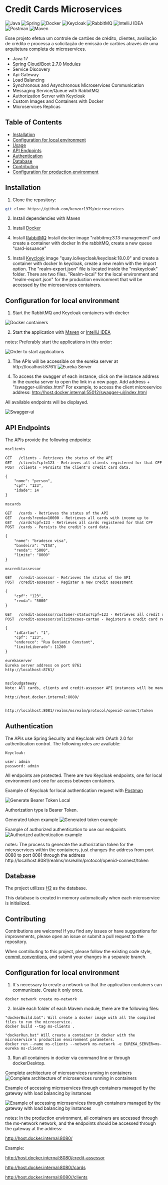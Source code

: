 # Credit Cards Microservices 

![Java](https://img.shields.io/badge/java-%23ED8B00.svg?style=for-the-badge&logo=openjdk&logoColor=white)
![Spring](https://img.shields.io/badge/spring-%236DB33F.svg?style=for-the-badge&logo=spring&logoColor=white)
![Docker](https://img.shields.io/badge/Docker-2496ED?style=for-the-badge&logo=docker&logoColor=white)
![Keycloak](https://img.shields.io/badge/Keycloak-blue?style=for-the-badge&logo=keycloak&logoColor=white)
![RabbitMQ](https://img.shields.io/badge/Rabbitmq-FF6600?style=for-the-badge&logo=rabbitmq&logoColor=white)
![IntelliJ IDEA](https://img.shields.io/badge/IntelliJIDEA-000000.svg?style=for-the-badge&logo=intellij-idea&logoColor=white)
![Postman](https://img.shields.io/badge/Postman-FF6C37?style=for-the-badge&logo=postman&logoColor=white)
![Maven](https://img.shields.io/badge/Apache%20Maven-C71A36?style=for-the-badge&logo=Apache%20Maven&logoColor=white)

Esse projeto efetua um controle de cartões de crédito, clientes, avaliação de crédito e processa a solicitação de emissão de cartões através de uma arquitetura completa de microservices.

- Java 17
- Spring Cloud/Boot 2.7.0 Modules
- Service Discovery
- Api Gateway
- Load Balancing
- Synchronous and Asynchronous Microservices Communication
- Messaging Service/Queue with RabbitMQ
- Authorization Server with Keycloak
- Custom Images and Containers with Docker
- Microservices Replicas

## Table of Contents

- [Installation](#installation)
- [Configuration for local environment](#Configuration-for-local-environment)
- [Usage](#usage)
- [API Endpoints](#api-endpoints)
- [Authentication](#authentication)
- [Database](#database)
- [Contributing](#contributing)
- [Configuration for production environment](#Configuration-for-production-environment)

## Installation

1. Clone the repository:

```bash
git clone https://github.com/kenzor1979/microservices
```
2. Install dependencies with Maven

3. Install [Docker](https://www.docker.com/)

4. Install [RabbitMQ](https://www.rabbitmq.com/) 
Install docker image "rabbitmq:3.13-management" and create a container with docker
In the rabbitMQ, create a new queue "card-issuance"

5. Install [Keycloak](https://www.keycloak.org/) image "quay.io/keycloak/keycloak:18.0.0" and create a container with docker
In keycloak, create a new realm with the import option. The "realm-export.json" file is located inside the "mskeycloak" folder. There are two files. "Realm-local" for the local environment and "realm-export.json" for the production environment that will be accessed by the microservices containers.

## Configuration for local environment

1. Start the RabbitMQ and Keycloak containers with docker

![Docker containers](https://github.com/kenzor1979/microservices/blob/main/images/docker_containers.gif?raw=true&sanitize=true)

2. Start the application with [Maven](https://maven.apache.org/) or [IntelliJ IDEA](https://www.jetbrains.com/idea/)

notes:
Preferably start the applications in this order:

![Order to start applications](https://github.com/kenzor1979/microservices/blob/main/images/order_to_start_applications.gif?raw=true&sanitize=true)

3. The APIs will be accessible on the eureka server at http://localhost:8761/
![Eureka Server](https://github.com/kenzor1979/microservices/blob/main/images/eurekaserver.gif?raw=true&sanitize=true)

4. To access the swagger of each instance, click on the instance address in the eureka server to open the link in a new page. Add address + "/swagger-ui/index.html"
For example, to access the client microservice address: 
http://host.docker.internal:55012/swagger-ui/index.html

All available endpoints will be displayed.

![Swagger-ui](https://github.com/kenzor1979/microservices/blob/main/images/swagger-ui.gif?raw=true&sanitize=true)


## API Endpoints

The APIs provide the following endpoints:

```markdown
msclients

GET   /clients - Retrieves the status of the API
GET   /clients?cpf=123 - Retrieves all clients registered for that CPF
POST  /clients - Persists the client's credit card data. 

{
	"nome": "person",
	"cpf": "123",
	"idade": 14 
}

mscards

GET   /cards - Retrieves the status of the API
GET   /cards?renda=10000 - Retrieves all cards with income up to
GET   /cards?cpf=123 - Retrieves all cards registered for that CPF
POST  /cards - Persists the credit´s card data. 

{
    "nome": "bradesco visa", 
    "bandeira": "VISA", 
    "renda": "5000", 
    "limite": "8000"
}

mscreditassessor

GET   /credit-assessor - Retrieves the status of the API
POST  /credit-assessor - Register a new credit assessment

{
    "cpf": "123",     
    "renda": "5000"     
}

GET   /credit-assessor/customer-status?cpf=123 - Retrieves all credit ratings registered for that CPF
POST  /credit-assessor/solicitacoes-cartao - Registers a credit card request and returns a request protocol that is sent to the messaging service

{
    "idCartao": "1",
    "cpf": "123",   
    "endereco": "Rua Benjamin Constant",
    "limiteLiberado": 11200
}

eurekaserver
Eureka server address on port 8761
http://localhost:8761/


mscloudgateway
Note: All cards, clients and credit-assessor API instances will be managed by the load balancer through the gateway at the address:

http://host.docker.internal:8080/


http://localhost:8081/realms/msrealm/protocol/openid-connect/token


```

## Authentication

The APIs use Spring Security and Keycloak with OAuth 2.0 for authentication control.
The following roles are available:

```
Keycloak:

user: admin 
password: admin
```

All endpoints are protected. There are two Keycloak endpoints, one for local environment and one for access between containers.

Example of Keycloak for local authentication request with [Postman](https://www.postman.com/)

![Generate Bearer Token Local](https://github.com/kenzor1979/microservices/blob/main/images/generateBearerTokenLocal.gif?raw=true&sanitize=true)

Authorization type is Bearer Token.

Generated token example
![Generated token example](https://github.com/kenzor1979/microservices/blob/main/images/generatedToken.gif?raw=true&sanitize=true)

Example of authorized authentication to use our endpoints
![Authorized authentication example](https://github.com/kenzor1979/microservices/blob/main/images/authorized%20authentication%20example.gif?raw=true&sanitize=true)

notes:
The process to generate the authorization token for the microservices within the containers, just changes the address from port 8080 to port 8081 through the address
http://localhost:8081/realms/msrealm/protocol/openid-connect/token


## Database

The project utilizes [H2](https://www.h2database.com/) as the database. 

This database is created in memory automatically when each microservice is initialized.


## Contributing

Contributions are welcome! If you find any issues or have suggestions for improvements, please open an issue or submit a pull request to the repository.

When contributing to this project, please follow the existing code style, [commit conventions](https://www.conventionalcommits.org/en/v1.0.0/), and submit your changes in a separate branch.


## Configuration for local environment

1. It´s necessary to create a network so that the application containers can communicate. Create it only once.


```
docker network create ms-network
```

2. Inside each folder of each Mavem module, there are the following files: 

```
"dockerBuild.bat": Will create a docker image with all the compiled files to run the microservice.
docker build --tag ms-clients .

"dockerRun.bat" Will create a container in docker with the microservice's production environment parameters.
docker run --name ms-clients --network ms-network -e EUREKA_SERVER=ms-eureka ms-clients

```

3. Run all containers in docker via command line or through dockerDesktop.

Complete architecture of microservices running in containers
![Complete architecture of microservices running in containers](https://github.com/kenzor1979/microservices/blob/main/images/docker_containers%20production.gif?raw=true&sanitize=true)

Example of accessing microservices through containers managed by the gateway with load balancing by instances

![Example of accessing microservices through containers managed by the gateway with load balancing by instances](https://github.com/kenzor1979/microservices/blob/main/images/example%20of%20accessing%20microservices%20through%20containers%20managed%20by%20the%20gateway%20with%20load%20balancing%20by%20instances.gif?raw=true&sanitize=true)

notes:
In the production environment, all containers are accessed through the ms-network network, and the endpoints should be accessed through the gateway at the address:

http://host.docker.internal:8080/

Example:

http://host.docker.internal:8080/credit-assessor

http://host.docker.internal:8080//cards

http://host.docker.internal:8080//clients